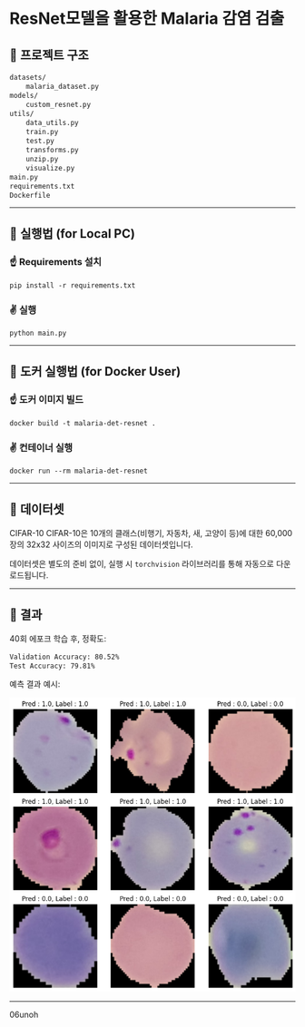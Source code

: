 # ResNet모델을 활용한 Malaria 감염 검출



## 🔹 프로젝트 구조

```
datasets/
    malaria_dataset.py
models/
    custom_resnet.py
utils/
    data_utils.py
    train.py
    test.py
    transforms.py
    unzip.py
    visualize.py
main.py
requirements.txt
Dockerfile
```
---
## 🔹 실행법 (for Local PC)

### ☝️ Requirements 설치

```
pip install -r requirements.txt
```

### ✌️ 실행

```
python main.py
```
---
## 🔹 도커 실행법 (for Docker User)

### ☝️ 도커 이미지 빌드

```
docker build -t malaria-det-resnet .
```

### ✌️ 컨테이너 실행

```
docker run --rm malaria-det-resnet
```

---

## 🔹 데이터셋

CIFAR-10 
CIFAR-10은 10개의 클래스(비행기, 자동차, 새, 고양이 등)에 대한 60,000장의 32x32 사이즈의 이미지로 구성된 데이터셋입니다.

데이터셋은 별도의 준비 없이, 실행 시 `torchvision` 라이브러리를 통해 자동으로 다운로드됩니다.

---

## 🔹 결과

40회 에포크 학습 후, 정확도:

```
Validation Accuracy: 80.52% 
Test Accuracy: 79.81%
```

예측 결과 예시:

![샘플 예측 결과](images/prediction.png)

---
06unoh